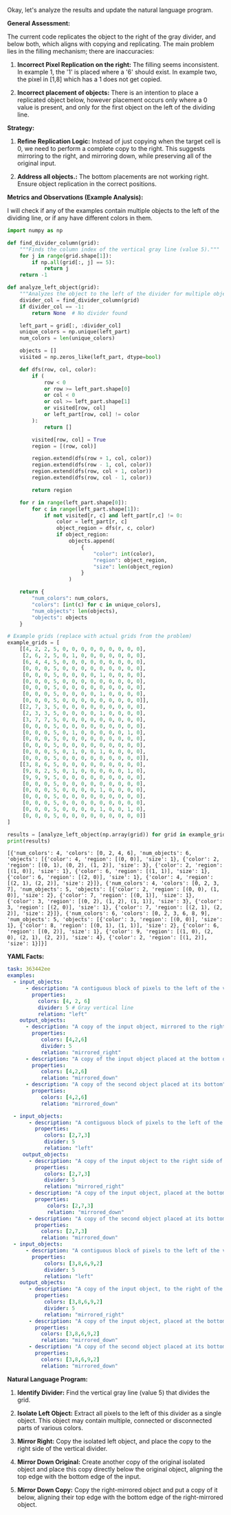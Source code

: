 Okay, let's analyze the results and update the natural language program.

**General Assessment:**

The current code replicates the object to the right of the gray divider, and below both, which aligns with copying and replicating. The main problem lies in the filling mechanism; there are inaccuracies:
1.  **Incorrect Pixel Replication on the right:** The filling seems inconsistent. In example 1, the '1' is placed where a '6' should exist. In example two, the pixel in [1,8] which has a 1 does not get copied.

2. **Incorrect placement of objects:** There is an intention to place a replicated object below, however placement occurs only where a 0 value is present, and only for the first object on the left of the dividing line.

**Strategy:**

1.  **Refine Replication Logic:** Instead of just copying when the target cell is 0, we need to perform a complete copy to the right. This suggests mirroring to the right, and mirroring down, while preserving all of the original input.

2.  **Address all objects.:** The bottom placements are not working right. Ensure object replication in the correct positions.

**Metrics and Observations (Example Analysis):**

I will check if any of the examples contain multiple objects to the left of the dividing line, or if any have different colors in them.


``` python
import numpy as np

def find_divider_column(grid):
    """Finds the column index of the vertical gray line (value 5)."""
    for j in range(grid.shape[1]):
        if np.all(grid[:, j] == 5):
            return j
    return -1

def analyze_left_object(grid):
    """Analyzes the object to the left of the divider for multiple objects and colors."""
    divider_col = find_divider_column(grid)
    if divider_col == -1:
        return None  # No divider found

    left_part = grid[:, :divider_col]
    unique_colors = np.unique(left_part)
    num_colors = len(unique_colors)

    objects = []
    visited = np.zeros_like(left_part, dtype=bool)

    def dfs(row, col, color):
        if (
            row < 0
            or row >= left_part.shape[0]
            or col < 0
            or col >= left_part.shape[1]
            or visited[row, col]
            or left_part[row, col] != color
        ):
            return []

        visited[row, col] = True
        region = [(row, col)]

        region.extend(dfs(row + 1, col, color))
        region.extend(dfs(row - 1, col, color))
        region.extend(dfs(row, col + 1, color))
        region.extend(dfs(row, col - 1, color))

        return region

    for r in range(left_part.shape[0]):
        for c in range(left_part.shape[1]):
            if not visited[r, c] and left_part[r,c] != 0:
                color = left_part[r, c]
                object_region = dfs(r, c, color)
                if object_region:
                    objects.append(
                        {
                            "color": int(color),
                            "region": object_region,
                            "size": len(object_region)
                        }
                    )

    return {
        "num_colors": num_colors,
        "colors": [int(c) for c in unique_colors],
        "num_objects": len(objects),
        "objects": objects
    }

# Example grids (replace with actual grids from the problem)
example_grids = [
    [[4, 2, 2, 5, 0, 0, 0, 0, 0, 0, 0, 0, 0],
     [2, 6, 2, 5, 0, 1, 0, 0, 0, 0, 0, 0, 0],
     [6, 4, 4, 5, 0, 0, 0, 0, 0, 0, 0, 0, 0],
     [0, 0, 0, 5, 0, 0, 0, 0, 0, 0, 0, 0, 0],
     [0, 0, 0, 5, 0, 0, 0, 0, 1, 0, 0, 0, 0],
     [0, 0, 0, 5, 0, 0, 0, 0, 0, 0, 0, 0, 0],
     [0, 0, 0, 5, 0, 0, 0, 0, 0, 0, 0, 0, 0],
     [0, 0, 0, 5, 0, 0, 0, 0, 1, 0, 0, 0, 0],
     [0, 0, 0, 5, 0, 0, 0, 0, 0, 0, 0, 0, 0]],
    [[2, 7, 3, 5, 0, 0, 0, 0, 0, 0, 0, 0, 0],
     [2, 3, 3, 5, 0, 0, 0, 0, 1, 0, 0, 0, 0],
     [3, 7, 7, 5, 0, 0, 0, 0, 0, 0, 0, 0, 0],
     [0, 0, 0, 5, 0, 0, 0, 0, 0, 0, 0, 0, 0],
     [0, 0, 0, 5, 0, 1, 0, 0, 0, 0, 0, 1, 0],
     [0, 0, 0, 5, 0, 0, 0, 0, 0, 0, 0, 0, 0],
     [0, 0, 0, 5, 0, 0, 0, 0, 0, 0, 0, 0, 0],
     [0, 0, 0, 5, 0, 1, 0, 0, 1, 0, 0, 0, 0],
     [0, 0, 0, 5, 0, 0, 0, 0, 0, 0, 0, 0, 0]],
    [[3, 8, 6, 5, 0, 0, 0, 0, 0, 0, 0, 0, 0],
     [9, 8, 2, 5, 0, 1, 0, 0, 0, 0, 0, 1, 0],
     [9, 9, 9, 5, 0, 0, 0, 0, 0, 0, 0, 0, 0],
     [0, 0, 0, 5, 0, 0, 0, 0, 0, 0, 0, 0, 0],
     [0, 0, 0, 5, 0, 0, 0, 0, 1, 0, 0, 0, 0],
     [0, 0, 0, 5, 0, 0, 0, 0, 0, 0, 0, 0, 0],
     [0, 0, 0, 5, 0, 0, 0, 0, 0, 0, 0, 0, 0],
     [0, 0, 0, 5, 0, 0, 0, 0, 1, 0, 0, 1, 0],
     [0, 0, 0, 5, 0, 0, 0, 0, 0, 0, 0, 0, 0]]
]

results = [analyze_left_object(np.array(grid)) for grid in example_grids]
print(results)

```
```
[{'num_colors': 4, 'colors': [0, 2, 4, 6], 'num_objects': 6, 'objects': [{'color': 4, 'region': [(0, 0)], 'size': 1}, {'color': 2, 'region': [(0, 1), (0, 2), (1, 2)], 'size': 3}, {'color': 2, 'region': [(1, 0)], 'size': 1}, {'color': 6, 'region': [(1, 1)], 'size': 1}, {'color': 6, 'region': [(2, 0)], 'size': 1}, {'color': 4, 'region': [(2, 1), (2, 2)], 'size': 2}]}, {'num_colors': 4, 'colors': [0, 2, 3, 7], 'num_objects': 5, 'objects': [{'color': 2, 'region': [(0, 0), (1, 0)], 'size': 2}, {'color': 7, 'region': [(0, 1)], 'size': 1}, {'color': 3, 'region': [(0, 2), (1, 2), (1, 1)], 'size': 3}, {'color': 3, 'region': [(2, 0)], 'size': 1}, {'color': 7, 'region': [(2, 1), (2, 2)], 'size': 2}]}, {'num_colors': 6, 'colors': [0, 2, 3, 6, 8, 9], 'num_objects': 5, 'objects': [{'color': 3, 'region': [(0, 0)], 'size': 1}, {'color': 8, 'region': [(0, 1), (1, 1)], 'size': 2}, {'color': 6, 'region': [(0, 2)], 'size': 1}, {'color': 9, 'region': [(1, 0), (2, 0), (2, 1), (2, 2)], 'size': 4}, {'color': 2, 'region': [(1, 2)], 'size': 1}]}]

```
**YAML Facts:**


```yaml
task: 363442ee
examples:
  - input_objects:
      - description: "A contiguous block of pixels to the left of the vertical gray line."
        properties:
          colors: [4, 2, 6]
          divider: 5 # Gray vertical line
          relation: "left"
    output_objects:
      - description: "A copy of the input object, mirrored to the right of the divider."
        properties:
           colors: [4,2,6]
           divider: 5
           relation: "mirrored_right"
      - description: "A copy of the input object placed at the bottom of the input object"
        properties:
           colors: [4,2,6]
           relation: "mirrored_down"
      - description: "A copy of the second object placed at its bottom"
        properties:
           colors: [4,2,6]
           relation: "mirrored_down"

  - input_objects:
       - description: "A contiguous block of pixels to the left of the vertical gray line."
         properties:
            colors: [2,7,3]
            divider: 5
            relation: "left"
     output_objects:
       - description: "A copy of the input object to the right side of the divider"
         properties:
            colors: [2,7,3]
            divider: 5
            relation: "mirrored_right"
       - description: "A copy of the input object, placed at the bottom of the original"
         properties:
             colors: [2,7,3]
             relation: "mirrored_down"
       - description: "A copy of the second object placed at its bottom"
         properties:
           colors: [2,7,3]
           relation: "mirrored_down"
  - input_objects:
      - description: "A contiguous block of pixels to the left of the vertical gray line."
        properties:
            colors: [3,8,6,9,2]
            divider: 5
            relation: "left"
    output_objects:
       - description: "A copy of the input object, to the right of the divider."
         properties:
            colors: [3,8,6,9,2]
            divider: 5
            relation: "mirrored_right"
       - description: "A copy of the input object, placed at the bottom of the original"
         properties:
           colors: [3,8,6,9,2]
           relation: "mirrored_down"
       - description: "A copy of the second object placed at its bottom"
         properties:
           colors: [3,8,6,9,2]
           relation: "mirrored_down"
```


**Natural Language Program:**

1.  **Identify Divider:** Find the vertical gray line (value 5) that divides the grid.

2.  **Isolate Left Object:** Extract all pixels to the left of this divider as a single object. This object may contain multiple, connected or disconnected parts of various colors.

3. **Mirror Right:** Copy the isolated left object, and place the copy to the right side of the vertical divider.

4. **Mirror Down Original:** Create another copy of the original isolated object and place this copy directly below the original object, aligning the top edge with the bottom edge of the input.

5. **Mirror Down Copy:** Copy the right-mirrored object and put a copy of it below, aligning their top edge with the bottom edge of the right-mirrored object.

